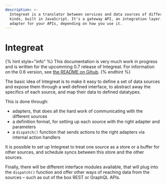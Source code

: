```yaml
---
description: >-
  Integreat is a translator between services and data sources of different
  kinds, built in JavaScript. It's a gateway API, an integration layer, or an
  adapter for your APIs, depending on how you use it.
---
```


# Integreat

{% hint style="info" %}
This documentation is very much work in progress and is written for the upcomming 0.7 release of Integreat. For information on the 0.6 version, see [the README on Gihub](https://github.com/integreat-io/integreat).
{% endhint %}

The basic idea of Integreat is to make it easy to define a set of data sources and expose them through a well defined interface, to abstract away the specifics of each source, and map their data to defined datatypes.

This is done through:

* adapters, that does all the hard work of communicating with the different sources
* a definition format, for setting up each source with the right adapter and parameters
* a `dispatch()` function that sends actions to the right adapters via internal action handlers

It is possible to set up Integreat to treat one source as a store or a buffer for other sources, and schedule syncs between this store and the other sources.

Finally, there will be different interface modules available, that will plug into the `dispatch()` function and offer other ways of reaching data from the sources – such as out of the box REST or GraphQL APIs.

